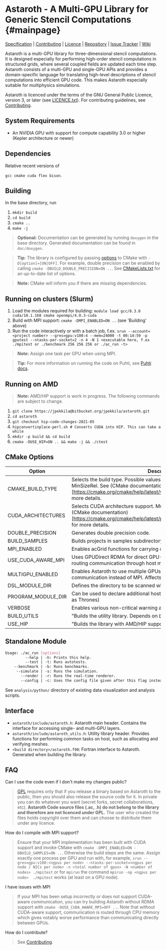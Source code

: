 # Astaroth - A Multi-GPU Library for Generic Stencil Computations {#mainpage}

[Specification](doc/Astaroth_API_specification_and_user_manual/API_specification_and_user_manual.md) | [Contributing](CONTRIBUTING.md) | [Licence](LICENCE.md) | [Repository](https://bitbucket.org/jpekkila/astaroth) | [Issue Tracker](https://bitbucket.org/jpekkila/astaroth/issues?status=new&status=open) | [Wiki](https://bitbucket.org/jpekkila/astaroth/wiki/Home)

Astaroth is a multi-GPU library for three-dimensional stencil computations. It is designed especially for performing high-order stencil
computations in structured grids, where several coupled fields are updated each time step. Astaroth consists of a multi-GPU and single-GPU
APIs and provides a domain-specific language for translating high-level descriptions of stencil computations into efficient GPU code. This
makes Astaroth especially suitable for multiphysics simulations.

Astaroth is licenced under the terms of the GNU General Public Licence, version 3, or later
(see [LICENCE.txt](LICENCE.md)). For contributing guidelines,
see [Contributing](CONTRIBUTING.md).


## System Requirements
* An NVIDIA GPU with support for compute capability 3.0 or higher (Kepler architecture or newer)

## Dependencies
Relative recent versions of

`gcc cmake cuda flex bison`.

## Building

In the base directory, run

1. `mkdir build`
2. `cd build`
3. `cmake ..`
4. `make -j`

> **Optional:** Documentation can be generated by running `doxygen` in the base directory. Generated documentation can be found in `doc/doxygen`.

> **Tip:**  The library is configured by passing [options](#markdown-header-cmake-options) to CMake with `-D[option]=[ON|OFF]`. For example, double precision can be enabled by calling `cmake -DBUILD_DOUBLE_PRECISION=ON ..`. See [CMakeLists.txt](https://bitbucket.org/jpekkila/astaroth/src/master/CMakeLists.txt) for an up-to-date list of options.

> **Note:** CMake will inform you if there are missing dependencies.

## Running on clusters (Slurm)

1. Load the modules required for building: `module load gcc/8.3.0 cuda/10.1.168 cmake openmpi/4.0.3-cuda`
1. Build with MPI support: `cmake -DMPI_ENABLED=ON ..` (see 'Building' above)
1. Run the code interactively or with a batch job, f.ex. `srun --account=<project number> --gres=gpu:v100:4 --mem=24000 -t 00:14:59 -p gputest --ntasks-per-socket=2 -n 4 -N 1 <executable here, f.ex ./mpitest or ./benchmark 256 256 256 or ./ac_run -t>`

> **Note:** Assign one task per GPU when using MPI.

> **Tip:** For more information on running the code on Puhti, see [Puhti docs](https://docs.csc.fi/computing/overview/).

## Running on AMD

> **Note:** AMD/HIP support is work in progress. The following commands are subject to change.

1. `git clone https://jpekkila@bitbucket.org/jpekkila/astaroth.git`
2. `cd astaroth`
3. `git checkout hip-code-changes-2021-05`
4. `hipconvertinplace-perl.sh # Converts CUDA into HIP. This can take a while`
5. `mkdir -p build && cd build`
6. `cmake -DUSE_HIP=ON .. && make -j && ./ctest`

## CMake Options

| Option | Description | Default |
|--------|-------------|---------|
| CMAKE_BUILD_TYPE | Selects the build type. Possible values: Debug, Release, RelWithDebInfo, MinSizeRel. See (CMake documentation)[https://cmake.org/cmake/help/latest/variable/CMAKE_BUILD_TYPE.html] for more details. | Release |
| CUDA_ARCHITECTURES | Selects CUDA architecture support. Multiple architectures delimited by `;`. See (CMake documentation)[https://cmake.org/cmake/help/latest/prop_tgt/CUDA_ARCHITECTURES.html] for more details. | "60;70" |
| DOUBLE_PRECISION | Generates double precision code. | OFF |
| BUILD_SAMPLES | Builds projects in samples subdirectory. | ON |
| MPI_ENABLED | Enables acGrid functions for carrying out computations with MPI. | OFF |
| USE_CUDA_AWARE_MPI | Uses GPUDirect RDMA for direct GPU-GPU communication instead of routing communication through host memory | ON | 
| MULTIGPU_ENABLED | Enables Astaroth to use multiple GPUs on a single node. Uses peer-to-peer communication instead of MPI. Affects Legacy & Node layers only. | ON |
| DSL_MODULE_DIR | Defines the directory to be scanned when looking for DSL files. | `acc/mhd_solver` |
| PROGRAM_MODULE_DIR | Can be used to declare additional host-side program modules (also known as Thrones) | empty |
| VERBOSE | Enables various non-critical warning and status messages. | OFF |
| BUILD_UTILS | "Builds the utility library. Depends on `DSL_MODULE_DIR=acc/mhd_solver`". | ON |
| USE_HIP | "Builds the library with AMD/HIP support instead of CUDA". | OFF |


## Standalone Module


```Bash
Usage: ./ac_run [options]
	     --help | -h: Prints this help.
	     --test | -t: Runs autotests.
	--benchmark | -b: Runs benchmarks.
	 --simulate | -s: Runs the simulation.
	   --render | -r: Runs the real-time renderer.
	   --config | -c: Uses the config file given after this flag instead of the default.
```

See `analysis/python/` directory of existing data visualization and analysis scripts.

## Interface

* `astaroth/include/astaroth.h`: Astaroth main header. Contains the interface for accessing single- and multi-GPU layers.
* `astaroth/include/astaroth_utils.h`: Utility library header. Provides functions for performing common tasks on host, such as allocating and verifying meshes.
* `<build directory>/astaroth.f90`: Fortran interface to Astaroth. Generated when building the library.

## FAQ

Can I use the code even if I don't make my changes public?

> [GPL](LICENCE.md) requires only that if you release a binary based on Astaroth to the public, then you should also release the source code for it. In private you can do whatever you want (secret forks, secret collaborations, etc). **Astaroth Code source files (.ac, .h) do not belong to the library and therefore are not licenced under GPL.** The user who created the files holds copyright over them and can choose to distribute them under any licence.

How do I compile with MPI support?

> Ensure that your MPI implementation has been built with CUDA support and invoke CMake with `cmake -DMPI_ENABLED=ON -DBUILD_SAMPLES=ON ..`. Otherwise the build steps are the same. Assign exactly one process per GPU and run with, for example, `srun --gres=gpu:v100:<ngpus per node> --ntasks-per-socket=<ngpus per node / NICs per node> -n <total number of gpus> -N <number of nodes> ./mpitest` or for `mpirun` the command `mpirun -np <ngpus per node>  ./mpitest` works (at least on a GPU node).

I have issues with MPI

> If your MPI has been setup incorrectly or does not support CUDA-aware communication, you can try building Astaroth without RDMA support with `cmake -DUSE_CUDA_AWARE_MPI=OFF ..`. Note that without CUDA-aware support, communication is routed through CPU memory which gives notably worse performance than communicating directly between GPUs.

How do I contribute?

> See [Contributing](CONTRIBUTING.md).
